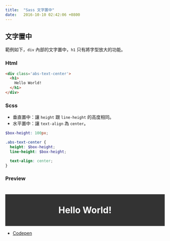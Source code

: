 ```yaml
---
title:  "Sass 文字置中"
date:   2016-10-10 02:42:06 +0800
---
```



## 文字置中

範例如下，`div` 內部的文字置中，`h1` 只有將字型放大的功能。

### Html

```html
<div class='abs-text-center'>
  <h1>
    Hello World!
  </h1>
</div>
```

### Scss

- 垂直置中：讓 `height` 跟 `line-height` 的高度相同。
- 水平置中：讓 `text-align` 為 `center`。

```scss
$box-height: 100px;

.abs-text-center {
  height: $box-height;
  line-height: $box-height;

  text-align: center;
}
```

<!--excerpt-->

### Preview

<style>
.abs-text-center {
  width: 100%;
  color: #FFFFFF;
  background: #333333;

  height: 100px;
  line-height: 100px;

  text-align: center;
}
</style>

<div class='abs-text-center'>
  <h1>
    Hello World!
  </h1>
</div>


- [Codepen](http://codepen.io/AkiiCat/pen/WGKaGp)
